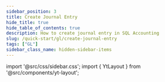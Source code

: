 ```yaml
---
sidebar_position: 3
title: Create Journal Entry 
hide_title: true
hide_table_of_contents: true
description: How to create journal entry in SQL Accounting
slug: /quick-start/gl/create-journal-entry
tags: ["GL"]
sidebar_class_name: hidden-sidebar-items
---
```


import '@src/css/sidebar.css';
import { YtLayout } from '@src/components/yt-layout';

<YtLayout 
    url="https://www.youtube.com/embed/I5TC0re1fxQ?autoplay=1"
    videoId="I5TC0re1fxQ"
    title="Journal Entry"
/>
